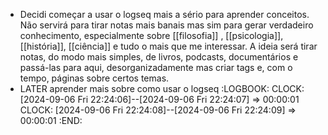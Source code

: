 - Decidi começar a usar o logseq mais a sério para aprender conceitos. Não servirá para tirar notas mais banais mas sim para gerar verdadeiro conhecimento, especialmente sobre [[filosofia]] , [[psicologia]], [[história]], [[ciência]] e tudo o mais que me interessar. A ideia será tirar notas, do modo mais simples, de livros, podcasts, documentários e passá-las para aqui, desorganizadamente mas criar tags e, com o tempo, páginas sobre certos temas.
- LATER aprender mais sobre como usar o logseq
  :LOGBOOK:
  CLOCK: [2024-09-06 Fri 22:24:06]--[2024-09-06 Fri 22:24:07] =>  00:00:01
  CLOCK: [2024-09-06 Fri 22:24:08]--[2024-09-06 Fri 22:24:09] =>  00:00:01
  :END: